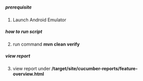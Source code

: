 ##### prerequisite

1. Launch Android Emulator

##### how to run script

2. run command **mvn clean verify**

##### view report

3. view report under **/target/site/cucumber-reports/feature-overview.html**
